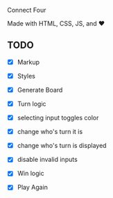 Connect Four

Made with HTML, CSS, JS, and :heart:

## TODO
- [x] Markup
- [x] Styles
- [x] Generate Board
- [x] Turn logic
- [x] selecting input toggles color
- [x] change who's turn it is
- [x] change who's turn is displayed
- [x] disable invalid inputs
- [x] Win logic 
- [x] Play Again

